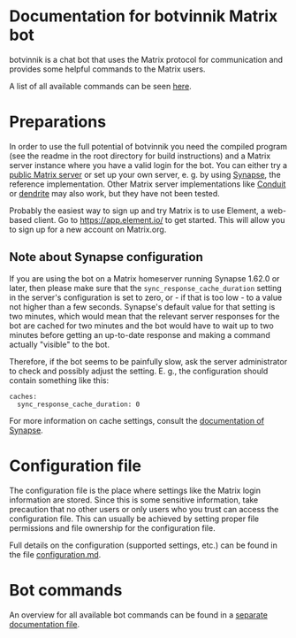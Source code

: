# Documentation for botvinnik Matrix bot

botvinnik is a chat bot that uses the Matrix protocol for communication and
provides some helpful commands to the Matrix users.

A list of all available commands can be seen [here](commands.md).

# Preparations

In order to use the full potential of botvinnik you need the compiled program
(see the readme in the root directory for build instructions) and a Matrix
server instance where you have a valid login for the bot. You can either try a
[public Matrix server](https://www.hello-matrix.net/public_servers.php) or set
up your own server, e. g. by using [Synapse](https://github.com/element-hq/synapse),
the reference implementation. Other Matrix server implementations like
[Conduit](https://conduit.rs/) or [dendrite](https://github.com/matrix-org/dendrite)
may also work, but they have not been tested.

Probably the easiest way to sign up and try Matrix is to use Element, a
web-based client. Go to <https://app.element.io/> to get started. This will
allow you to sign up for a new account on Matrix.org.

## Note about Synapse configuration

If you are using the bot on a Matrix homeserver running Synapse 1.62.0 or
later, then please make sure that the `sync_response_cache_duration` setting in
the server's configuration is set to zero, or - if that is too low - to a value
not higher than a few seconds. Synapse's default value for that setting is two
minutes, which would mean that the relevant server responses for the bot are
cached for two minutes and the bot would have to wait up to two minutes before
getting an up-to-date response and making a command actually "visible" to the
bot.

Therefore, if the bot seems to be painfully slow, ask the server administrator
to check and possibly adjust the setting. E. g., the configuration should
contain something like this:

```
caches:
  sync_response_cache_duration: 0
```

For more information on cache settings, consult the
[documentation of Synapse](https://element-hq.github.io/synapse/latest/usage/configuration/config_documentation.html#caches-and-associated-values).

# Configuration file

The configuration file is the place where settings like the Matrix login
information are stored. Since this is some sensitive information, take
precaution that no other users or only users who you trust can access the
configuration file. This can usually be achieved by setting proper file
permissions and file ownership for the configuration file.

Full details on the configuration (supported settings, etc.) can be found in the
file [configuration.md](configuration.md).

# Bot commands

An overview for all available bot commands can be found in a
[separate documentation file](commands.md).
